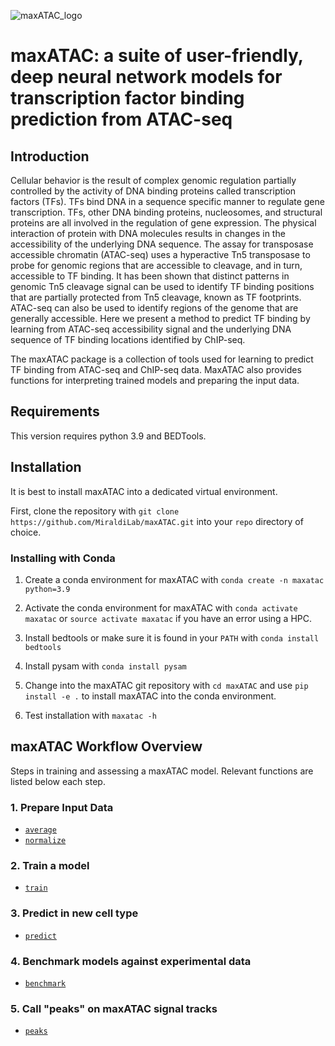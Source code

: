 ![maxATAC_logo](https://user-images.githubusercontent.com/47329147/137503708-86d000ef-d6d4-4f75-99aa-39f8aab6dec5.png)

# maxATAC: a suite of user-friendly, deep neural network models for transcription factor binding prediction from ATAC-seq

## Introduction

Cellular behavior is the result of complex genomic regulation partially controlled by the activity of DNA binding proteins called transcription factors (TFs). TFs bind DNA in a sequence specific manner to regulate gene transcription. TFs, other DNA binding proteins, nucleosomes, and structural proteins are all involved in the regulation of gene expression. The physical interaction of protein with DNA molecules results in changes in the accessibility of the underlying DNA sequence. The assay for transposase accessible chromatin (ATAC-seq) uses a hyperactive Tn5 transposase to probe for genomic regions that are accessible to cleavage, and in turn, accessible to TF binding. It has been shown that distinct patterns in genomic Tn5 cleavage signal can be used to identify TF binding positions that are partially protected from Tn5 cleavage, known as TF footprints. ATAC-seq can also be used to identify regions of the genome that are generally accessible. Here we present a method to predict TF binding by learning from ATAC-seq accessibility signal and the underlying DNA sequence of TF binding locations identified by ChIP-seq. 


The maxATAC package is a collection of tools used for learning to predict TF binding from ATAC-seq and ChIP-seq data. MaxATAC also provides functions for interpreting trained models and preparing the input data.

## Requirements

This version requires python 3.9 and BEDTools.

## Installation

It is best to install maxATAC into a dedicated virtual environment. 

First, clone the repository with `git clone https://github.com/MiraldiLab/maxATAC.git` into your `repo` directory of choice.

### Installing with Conda

1. Create a conda environment for maxATAC with `conda create -n maxatac python=3.9`

2. Activate the conda environment for maxATAC with `conda activate maxatac` or `source activate maxatac` if you have an error using a HPC.

3. Install bedtools or make sure it is found in your `PATH` with `conda install bedtools`

4. Install pysam with `conda install pysam`

5. Change into the maxATAC git repository with `cd maxATAC` and use `pip install -e .` to install maxATAC into the conda environment.

6. Test installation with `maxatac -h`

## maxATAC Workflow Overview

Steps in training and assessing a maxATAC model. Relevant functions are listed below each step.

### 1. Prepare Input Data
   * [`average`](./docs/readme/average.md#Average)
   * [`normalize`](./docs/readme/normalize.md#Normalize)
   
### 2. Train a model
   * [`train`](./docs/readme/train.md#Train)
    
### 3. Predict in new cell type
   * [`predict`](./docs/readme/predict.md#Predict)
   
### 4. Benchmark models against experimental data
   * [`benchmark`](./docs/readme/benchmark.md#Benchmark)

### 5. Call "peaks" on maxATAC signal tracks

   * [`peaks`](./docs/readme/peaks.md#Peaks)